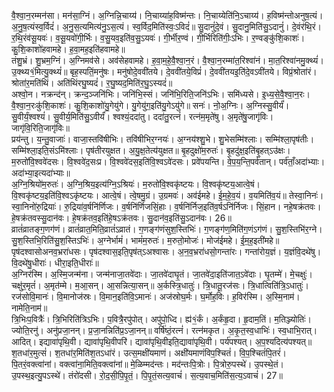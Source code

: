 

  
वै॒श्वा॒न॒रम्मन॑सा। मन॑सा॒ग्निं। अ॒ग्निन्नि॒चाय्य॑। नि॒चाय्या॑ह॒विष्म॑न्तः। नि॒चाय्येति॑नि॒ऽचाय्य॑। ह॒विष्म॑न्तोअनुष॒त्यं। अ॒नु॒ष॒त्यंस्व॒र्विदं॑। अ॒नु॒स॒त्यमित्य॑नु॒ऽस॒त्यं। स्व॒र्विद॒मिति॑स्वः॒ऽविदं॑॥ सु॒दानुं॑दे॒वं। सु॒दानु॒मिति॑सु॒ऽदानुं॑। दे॒वंर॑थि॒रं। र॒थि॒रंव॑सू॒यवः॑। व॒सू॒यवो॑गी॒र्भिः। व॒सु॒यव॒इति॑व॒सु॒ऽयवः॑। गी॒र्भीर॒ण्वं। गी॒र्भिरिति॑गीः॒ऽभिः। र॒ण्वङ्कु॑शि॒काशः॑। कु॒शि॒काशो॑हवामहे। ह॒वा॒मह॒इति॑हवामहे॥  
तंशु॒भ्रं। शु॒भ्रम॒ग्निं। अ॒ग्निमव॑से। अव॑सेहवामहे। ह॒वा॒म॒हे॒वै॒श्वा॒न॒रं। वै॒श्वा॒न॒रम्मा॑त॒रिश्वा॑नं। मा॒त॒रिश्वा॑नमु॒क्थ्यं॑। उ॒क्थ्य१॒॑मित्यु॒क्थ्यं॑॥ बृह॒स्पतिं॒मनु॑षः। मनु॑षोदे॒ववी॑तये। दे॒ववी॑तये॒विप्रं॑। दे॒ववी॑तयइ॒ति॑दे॒वऽवी॑तये। विप्रं॒श्रोता॑रं। श्रोता॑र॒मति॑थिं। अति॑थिंरघु॒ष्यदं॑। र॒घु॒ष्यद॒मिति॑र॒घु॒ऽस्यदं॑॥  
अश्वो॒न। नक्रन्द॑न्। क्रन्द॒ञ्जनि॑भिः। जनि॑भि॒स्सं। जनि॑भि॒रिति॒जनि॑ऽभिः। समि॑ध्यसे। इ॒ध्य॒से॒वै॒श्वा॒न॒रः। वै॒श्वा॒न॒रःकु॑शि॒काशः॑। कु॒शि॒काशो॑यु॒गेयु॑गे। यु॒गेयु॑ग॒इति॑यु॒गेऽयु॑गे॥ सनः॑। नो॒अ॒ग्निः। अ॒ग्निस्सु॒वीर्यं॑। सु॒वीर्यं॒श्वश्यं॑। सु॒वीर्य॒मिति॑सु॒ऽवीर्यं॑। श्वश्यं॒ददा॑तु। ददा॑तु॒रत्नं॑। रत्न॑म॒मृते॑षु। अ॒मृते॑षु॒जागृ॑विः। जागृ॑वि॒रिति॒जागृ॑विः॥  
प्रय॑न्तु। य॒न्तु॒वाजाः॑। वाजा॒स्तवि॑षीभिः। तवि॑षीभिर॒ग्नयः॑। अ॒ग्नय॑श्शु॒भे। शु॒भेसम्मि॑श्लाः। सम्मि॑श्ला॒पृष॑तीः। सम्मि॑श्ला॒इति॒संऽमि॑श्लाः। पृष॑तीरयुक्षत। अ॒यु॒क्ष॒तेत्य॑युक्षत॥ बृ॒हदुक्षो॑म॒रुतः॑। बृ॒हदु॑क्ष॒इति॑बृ॒हत्ऽउ॑क्षः। म॒रुतो॑वि॒श्ववे॑दसः। वि॒श्ववे॑द॒सःप्र। वि॒श्ववे॑दस॒इति॑वि॒श्वऽवे॑दसः। प्रवे॑पयन्ति। वे॒प॒य॒न्ति॒पर्व॑तान्। पर्व॑ताँ॒अदा॑भ्याः। अदा॑भ्या॒इत्यदा॑भ्याः॥  
अ॒ग्नि॒श्रियो॑म॒रुतः॑। अ॒ग्नि॒श्रिय॒इत्य॑ग्नि॒ऽश्रियः॑। म॒रुतो॑वि॒श्वकृ॑ष्टयः। वि॒श्वकृ॑ष्टय॒आत्वे॒षं। वि॒श्वकृ॑ष्टय॒इति॑वि॒श्वऽकृ॑ष्टयः। आत्वे॒षं। त्वे॒षमु॒ग्रं। उ॒ग्रमवः॑। अव॑ईमहे। ई॒म॒हे॒व॒यं। व॒यमिति॑व॒यं॥ तेस्वा॒निनः॑। स्वा॒निनो॑रु॒द्रियाः॑। रु॒द्रिया॑व॒र्षनि॑र्णिजः। व॒र्षनि॑र्णिजसिं॒हाः। व॒र्षनि॑र्निज॒इति॑व॒र्षऽनि॑र्निजः। सिं॒हान। नहे॒षक्र॑तवः। हे॒षक्र॑तवस्सु॒दान॑वः। हे॒षक्र॑तव॒इति॑हे॒षऽक्र॑तवः। सु॒दान॑व॒इति॑सु॒ऽदान॑वः। 26॥  
व्रातं॑व्रातङ्ग॒णग॑णं। व्रातं॑व्रात॒मिति॒व्रातं॑ऽव्रातं। ग॒णङ्ग॑णंसुश॒स्तिभिः॑। ग॒णङ्ग॑ण॒मिति॑ग॒णंऽग॑णं। सु॒श॒स्तिभि॑र॒ग्ने। सु॒श॒स्तिभि॒रिति॑सु॒श॒स्तिऽभिः॑। अ॒ग्नेर्भामं॑। भामं॑म॒रुतः॑। म॒रुतो॒मोजः॑। मोज॑ईमहे। ई॒म॒ह॒इती॑महे॥ पृष॑दश्वासोअनव॒भ्ररा॑धसः। पृष॑दश्वास॒इति॒पृष॑त्ऽअश्वासः। अ॒न॒व॒भ्ररा॑धसो॒गन्ता॑रः। गन्ता॑रोय॒ज्ञं। य॒ज्ञंवि॒दथे॑षु। वि॒दथे॑षु॒धीराः॑। धीरा॒इति॒धीराः॑॥  
अ॒ग्निर॑स्मि। अ॒स्मि॒जन्म॑ना। जन्म॑नाजा॒तवे॑दाः। जा॒तवे॑दाघृ॒तं। जा॒तवे॑दा॒इति॑जात॒ऽवे॑दाः। घृ॒तम्मे॑। मे॒चक्षुः॑। चक्षु॑र॒मृतं॑। अ॒मृत॑म्मे। म॒आ॒सन्। आ॒सन्नित्या॒सन्॥ अ॒र्कस्त्रि॒धातुः॑। त्रि॒धातू॒रज॑सः। त्रि॒धात्विति॑त्रि॒ऽधातुः॑। रज॑सोवि॒मानः॑। वि॒मानोज॑स्रः। वि॒मान॒इति॑वि॒ऽमानः॑। अज॑स्रोघ॒र्मः। घ॒र्मोह॒विः। ह॒विर॑स्मि। अ॒स्मि॒नाम॑। नामेति॒नाम॑॥  
त्रि॒भिःप॒वित्रैः॑। त्रि॒भिरिति॑त्रिऽभिः। प॒वित्रै॒रपु॑पोत्। अपु॑पो॒ध्दि। ह्य॑१॒॑र्कं। अ॒र्कंहृ॒दा। हृ॒दाम॒तिं। म॒तिञ्ज्योतिः॑। ज्योति॒रनु॑। अनु॑प्रजा॒नन्। प्र॒जा॒नन्निति॑प्र॒ऽजा॒नन्॥ वर्षि॑ष्ठं॒रत्नं॑। रत्न॑मकृत। अ॒कृ॒त॒स्व॒धाभिः॑। स्व॒धाभि॒रात्। आदित्। इद्यावा॑पृथि॒वी। द्यावा॑पृथि॒वीपरि॑। द्यावा॑पृथि॒वीइति॒द्यावा॑पृथि॒वी। पर्य॑पश्यत्। अ॒प॒श्यदित्य॑पश्यत्॥  
श॒तधा॑र॒मुत्सं॑। श॒तधा॑र॒मिति॑श॒तऽधा॑रं। उत्स॒मक्षी॑यमाणं। अक्षी॑यमाणंविप॒श्चितं॑। वि॒प॒श्चितं॑पि॒तरं॑। पि॒तरं॒वक्त्वा॑नां। वक्त्वा॑ना॒मिति॒वक्त्वा॑नां॥ मे॒ळिम्मद॑न्तः। मद॑न्तःपि॒त्रोः। पि॒त्रोरु॒पस्थे॑। उ॒पस्थे॒तं। उ॒पस्थ॒इत्यु॒पऽस्थे॑। तंरो॑दसी। रो॒द॒सी॒पि॒पृ॒तं॒। पि॒पृ॒तं॒सत्य॒वाचं॑। स॒त्य॒वाच॒मिति॑स॒त्य॒ऽवाचं॑। 27॥  
